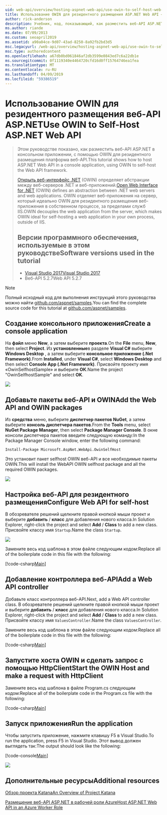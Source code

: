 ```yaml
---
uid: web-api/overview/hosting-aspnet-web-api/use-owin-to-self-host-web-api
title: Использование OWIN для резидентного размещения ASP.NET Web API — ASP.NET 4.x
author: rick-anderson
description: Учебник, код, показывающий, как разместить веб-API ASP.NET в консольном приложении.
ms.author: riande
ms.date: 07/09/2013
ms.custom: seoapril2019
ms.assetid: a90a04ce-9d07-43ad-8250-8a92fb2bd3d5
msc.legacyurl: /web-api/overview/hosting-aspnet-web-api/use-owin-to-self-host-web-api
msc.type: authoredcontent
ms.openlocfilehash: a67db0bd061846af2db3599e0843ed7c6a22db1e
ms.sourcegitcommit: 0f1119340e4464720cfd16d0ff15764746ea1fea
ms.translationtype: MT
ms.contentlocale: ru-RU
ms.lasthandoff: 04/09/2019
ms.locfileid: "59386519"
---
```

# <a name="use-owin-to-self-host-aspnet-web-api"></a><span data-ttu-id="67b39-103">Использование OWIN для резидентного размещения веб-API ASP.NET</span><span class="sxs-lookup"><span data-stu-id="67b39-103">Use OWIN to Self-Host ASP.NET Web API</span></span> 


> <span data-ttu-id="67b39-104">Этом руководстве показано, как разместить веб-API ASP.NET в консольном приложении, с помощью OWIN для резидентного размещения платформа веб-API.</span><span class="sxs-lookup"><span data-stu-id="67b39-104">This tutorial shows how to host ASP.NET Web API in a console application, using OWIN to self-host the Web API framework.</span></span>
>
> <span data-ttu-id="67b39-105">[Открыть веб-интерфейс .NET](http://owin.org) (OWIN) определяет абстракции между веб-серверов .NET и веб-приложений.</span><span class="sxs-lookup"><span data-stu-id="67b39-105">[Open Web Interface for .NET](http://owin.org) (OWIN) defines an abstraction between .NET web servers and web applications.</span></span> <span data-ttu-id="67b39-106">OWIN отделяет веб-приложения на сервер, который идеально OWIN для резидентного размещения веб-приложения в собственном процессе, за пределами служб IIS.</span><span class="sxs-lookup"><span data-stu-id="67b39-106">OWIN decouples the web application from the server, which makes OWIN ideal for self-hosting a web application in your own process, outside of IIS.</span></span>
>
> ## <a name="software-versions-used-in-the-tutorial"></a><span data-ttu-id="67b39-107">Версии программного обеспечения, используемые в этом руководстве</span><span class="sxs-lookup"><span data-stu-id="67b39-107">Software versions used in the tutorial</span></span>
>
>
> - [<span data-ttu-id="67b39-108">Visual Studio 2017</span><span class="sxs-lookup"><span data-stu-id="67b39-108">Visual Studio 2017</span></span>](https://visualstudio.microsoft.com/downloads/) 
> - <span data-ttu-id="67b39-109">Веб-API 5.2.7</span><span class="sxs-lookup"><span data-stu-id="67b39-109">Web API 5.2.7</span></span>


> [!NOTE]
> <span data-ttu-id="67b39-110">Полный исходный код для выполнения инструкций этого руководства можно найти [github.com/aspnet/samples](https://github.com/aspnet/samples/tree/master/samples/aspnet/WebApi/OwinSelfhostSample).</span><span class="sxs-lookup"><span data-stu-id="67b39-110">You can find the complete source code for this tutorial at [github.com/aspnet/samples](https://github.com/aspnet/samples/tree/master/samples/aspnet/WebApi/OwinSelfhostSample).</span></span>


## <a name="create-a-console-application"></a><span data-ttu-id="67b39-111">Создание консольного приложения</span><span class="sxs-lookup"><span data-stu-id="67b39-111">Create a console application</span></span>

<span data-ttu-id="67b39-112">На **файл** меню **New**, а затем выберите **проекта**.</span><span class="sxs-lookup"><span data-stu-id="67b39-112">On the **File** menu,  **New**, then select **Project**.</span></span> <span data-ttu-id="67b39-113">Из **установленные**в разделе **Visual C#** выберите **Windows Desktop** , а затем выберите **консольное приложение (.Net Framework)**.</span><span class="sxs-lookup"><span data-stu-id="67b39-113">From **Installed**, under **Visual C#**, select **Windows Desktop** and then select **Console App (.Net Framework)**.</span></span> <span data-ttu-id="67b39-114">Присвойте проекту имя «OwinSelfhostSample» и выберите **ОК**.</span><span class="sxs-lookup"><span data-stu-id="67b39-114">Name the project "OwinSelfhostSample" and select **OK**.</span></span>

[![](use-owin-to-self-host-web-api/_static/image7.png)](use-owin-to-self-host-web-api/_static/image7.png)

## <a name="add-the-web-api-and-owin-packages"></a><span data-ttu-id="67b39-115">Добавьте пакеты веб-API и OWIN</span><span class="sxs-lookup"><span data-stu-id="67b39-115">Add the Web API and OWIN packages</span></span>

<span data-ttu-id="67b39-116">Из **средства** меню, выберите **диспетчер пакетов NuGet**, а затем выберите **консоль диспетчера пакетов**.</span><span class="sxs-lookup"><span data-stu-id="67b39-116">From the **Tools** menu, select **NuGet Package Manager**, then select **Package Manager Console**.</span></span> <span data-ttu-id="67b39-117">В окне консоли диспетчера пакетов введите следующую команду:</span><span class="sxs-lookup"><span data-stu-id="67b39-117">In the Package Manager Console window, enter the following command:</span></span>

`Install-Package Microsoft.AspNet.WebApi.OwinSelfHost`

<span data-ttu-id="67b39-118">Это установит пакет selfhost OWIN веб-API и все необходимые пакеты OWIN.</span><span class="sxs-lookup"><span data-stu-id="67b39-118">This will install the WebAPI OWIN selfhost package and all the required OWIN packages.</span></span>

[![](use-owin-to-self-host-web-api/_static/image4.png)](use-owin-to-self-host-web-api/_static/image3.png)

## <a name="configure-web-api-for-self-host"></a><span data-ttu-id="67b39-119">Настройка веб-API для резидентного размещения</span><span class="sxs-lookup"><span data-stu-id="67b39-119">Configure Web API for self-host</span></span>

<span data-ttu-id="67b39-120">В обозревателе решений щелкните правой кнопкой мыши проект и выберите **добавить** / **класс** для добавления нового класса.</span><span class="sxs-lookup"><span data-stu-id="67b39-120">In Solution Explorer, right-click the project and select **Add** / **Class** to add a new class.</span></span> <span data-ttu-id="67b39-121">Присвойте классу имя `Startup`.</span><span class="sxs-lookup"><span data-stu-id="67b39-121">Name the class `Startup`.</span></span>

![](use-owin-to-self-host-web-api/_static/image5.png)

<span data-ttu-id="67b39-122">Замените весь код шаблона в этом файле следующим кодом:</span><span class="sxs-lookup"><span data-stu-id="67b39-122">Replace all of the boilerplate code in this file with the following:</span></span>

[!code-csharp[Main](use-owin-to-self-host-web-api/samples/sample1.cs)]

## <a name="add-a-web-api-controller"></a><span data-ttu-id="67b39-123">Добавление контроллера веб-API</span><span class="sxs-lookup"><span data-stu-id="67b39-123">Add a Web API controller</span></span>

<span data-ttu-id="67b39-124">Добавьте класс контроллера веб-API.</span><span class="sxs-lookup"><span data-stu-id="67b39-124">Next, add a Web API controller class.</span></span> <span data-ttu-id="67b39-125">В обозревателе решений щелкните правой кнопкой мыши проект и выберите **добавить** / **класс** для добавления нового класса.</span><span class="sxs-lookup"><span data-stu-id="67b39-125">In Solution Explorer, right-click the project and select **Add** / **Class** to add a new class.</span></span> <span data-ttu-id="67b39-126">Присвойте классу имя `ValuesController`.</span><span class="sxs-lookup"><span data-stu-id="67b39-126">Name the class `ValuesController`.</span></span>

<span data-ttu-id="67b39-127">Замените весь код шаблона в этом файле следующим кодом:</span><span class="sxs-lookup"><span data-stu-id="67b39-127">Replace all of the boilerplate code in this file with the following:</span></span>

[!code-csharp[Main](use-owin-to-self-host-web-api/samples/sample2.cs)]

## <a name="start-the-owin-host-and-make-a-request-with-httpclient"></a><span data-ttu-id="67b39-128">Запустите хоста OWIN и сделать запрос с помощью HttpClient</span><span class="sxs-lookup"><span data-stu-id="67b39-128">Start the OWIN Host and make a request with HttpClient</span></span>

<span data-ttu-id="67b39-129">Замените весь код шаблона в файле Program.cs следующим кодом:</span><span class="sxs-lookup"><span data-stu-id="67b39-129">Replace all of the boilerplate code in the Program.cs file with the following:</span></span>

[!code-csharp[Main](use-owin-to-self-host-web-api/samples/sample3.cs)]

## <a name="run-the-application"></a><span data-ttu-id="67b39-130">Запуск приложения</span><span class="sxs-lookup"><span data-stu-id="67b39-130">Run the application</span></span>

<span data-ttu-id="67b39-131">Чтобы запустить приложение, нажмите клавишу F5 в Visual Studio.</span><span class="sxs-lookup"><span data-stu-id="67b39-131">To run the application, press F5 in Visual Studio.</span></span> <span data-ttu-id="67b39-132">Этот вывод должен выглядеть так:</span><span class="sxs-lookup"><span data-stu-id="67b39-132">The output should look like the following:</span></span>

[!code-console[Main](use-owin-to-self-host-web-api/samples/sample4.cmd)]

![](use-owin-to-self-host-web-api/_static/image6.png)

## <a name="additional-resources"></a><span data-ttu-id="67b39-133">Дополнительные ресурсы</span><span class="sxs-lookup"><span data-stu-id="67b39-133">Additional resources</span></span>

[<span data-ttu-id="67b39-134">Обзор проекта Katana</span><span class="sxs-lookup"><span data-stu-id="67b39-134">An Overview of Project Katana</span></span>](../../../aspnet/overview/owin-and-katana/an-overview-of-project-katana.md)

[<span data-ttu-id="67b39-135">Размещение веб-API ASP.NET в рабочей роли Azure</span><span class="sxs-lookup"><span data-stu-id="67b39-135">Host ASP.NET Web API in an Azure Worker Role</span></span>](host-aspnet-web-api-in-an-azure-worker-role.md)
